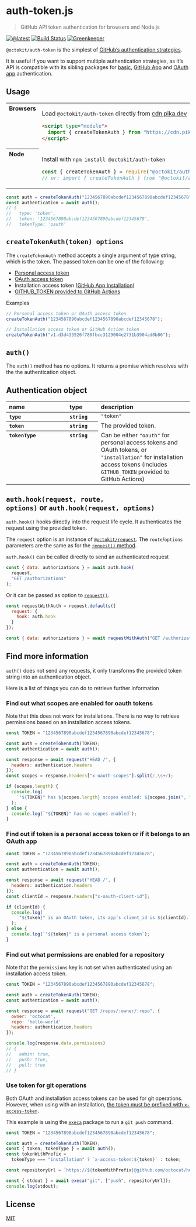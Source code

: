 # auth-token.js

> GitHub API token authentication for browsers and Node.js

[![@latest](https://img.shields.io/npm/v/@octokit/auth-token.svg)](https://www.npmjs.com/package/@octokit/auth-token)
[![Build Status](https://travis-ci.com/octokit/auth-token.js.svg?branch=master)](https://travis-ci.com/octokit/auth-token.js)
[![Greenkeeper](https://badges.greenkeeper.io/octokit/auth-token.js.svg)](https://greenkeeper.io/)

`@octokit/auth-token` is the simplest of [GitHub’s authentication strategies](https://github.com/octokit/auth.js).

It is useful if you want to support multiple authentication strategies, as it’s API is compatible with its sibling packages for [basic](https://github.com/octokit/auth-basic.js), [GitHub App](https://github.com/octokit/auth-app.js) and [OAuth app](https://github.com/octokit/auth.js) authentication.

<!-- toc -->

## Usage

<table>
<tbody valign=top align=left>
<tr><th>
Browsers
</th><td width=100%>

Load `@octokit/auth-token` directly from [cdn.pika.dev](https://cdn.pika.dev)

```html
<script type="module">
  import { createTokenAuth } from "https://cdn.pika.dev/@octokit/auth-token";
</script>
```

</td></tr>
<tr><th>
Node
</th><td>

Install with <code>npm install @octokit/auth-token</code>

```js
const { createTokenAuth } = require("@octokit/auth-token");
// or: import { createTokenAuth } from "@octokit/auth-token";
```

</td></tr>
</tbody>
</table>

```js
const auth = createTokenAuth("1234567890abcdef1234567890abcdef12345678");
const authentication = await auth();
// {
//   type: 'token',
//   token: '1234567890abcdef1234567890abcdef12345678',
//   tokenType: 'oauth'
```

## `createTokenAuth(token) options`

The `createTokenAuth` method accepts a single argument of type string, which is the token. The passed token can be one of the following:

- [Personal access token](https://help.github.com/en/articles/creating-a-personal-access-token-for-the-command-line)
- [OAuth access token](https://developer.github.com/apps/building-oauth-apps/authorizing-oauth-apps/)
- Installation access token ([GitHub App Installation](https://developer.github.com/apps/building-github-apps/authenticating-with-github-apps/#authenticating-as-an-installation))
- [GITHUB_TOKEN provided to GitHub Actions](https://developer.github.com/actions/creating-github-actions/accessing-the-runtime-environment/#environment-variables)

Examples

```js
// Personal access token or OAuth access token
createTokenAuth("1234567890abcdef1234567890abcdef12345678");

// Installation access token or GitHub Action token
createTokenAuth("v1.d3d433526f780fbcc3129004e2731b3904ad0b86");
```

## `auth()`

The `auth()` method has no options. It returns a promise which resolves with the the authentication object.

## Authentication object

<table width="100%">
  <thead align=left>
    <tr>
      <th width=150>
        name
      </th>
      <th width=70>
        type
      </th>
      <th>
        description
      </th>
    </tr>
  </thead>
  <tbody align=left valign=top>
    <tr>
      <th>
        <code>type</code>
      </th>
      <th>
        <code>string</code>
      </th>
      <td>
        <code>"token"</code>
      </td>
    </tr>
    <tr>
      <th>
        <code>token</code>
      </th>
      <th>
        <code>string</code>
      </th>
      <td>
        The provided token.
      </td>
    </tr>
    <tr>
      <th>
        <code>tokenType</code>
      </th>
      <th>
        <code>string</code>
      </th>
      <td>
        Can be either <code>"oauth"</code> for personal access tokens and OAuth tokens, or <code>"installation"</code> for installation access tokens (includes <code>GITHUB_TOKEN</code> provided to GitHub Actions)
      </td>
    </tr>
  </tbody>
</table>

## `auth.hook(request, route, options)` or `auth.hook(request, options)`

`auth.hook()` hooks directly into the request life cycle. It authenticates the request using the provided token.

The `request` option is an instance of [`@octokit/request`](https://github.com/octokit/request.js#readme). The `route`/`options` parameters are the same as for the [`request()` method](https://github.com/octokit/request.js#request).

`auth.hook()` can be called directly to send an authenticated request

```js
const { data: authorizations } = await auth.hook(
  request,
  "GET /authorizations"
);
```

Or it can be passed as option to [`request()`](https://github.com/octokit/request.js#request).

```js
const requestWithAuth = request.defaults({
  request: {
    hook: auth.hook
  }
});

const { data: authorizations } = await requestWithAuth("GET /authorizations");
```

## Find more information

`auth()` does not send any requests, it only transforms the provided token string into an authentication object.

Here is a list of things you can do to retrieve further information

### Find out what scopes are enabled for oauth tokens

Note that this does not work for installations. There is no way to retrieve permissions based on an installation access tokens.

```js
const TOKEN = "1234567890abcdef1234567890abcdef12345678";

const auth = createTokenAuth(TOKEN);
const authentication = await auth();

const response = await request("HEAD /", {
  headers: authentication.headers
});
const scopes = response.headers["x-oauth-scopes"].split(/,\s+/);

if (scopes.length) {
  console.log(
    `"${TOKEN}" has ${scopes.length} scopes enabled: ${scopes.join(", ")}`
  );
} else {
  console.log(`"${TOKEN}" has no scopes enabled`);
}
```

### Find out if token is a personal access token or if it belongs to an OAuth app

```js
const TOKEN = "1234567890abcdef1234567890abcdef12345678";

const auth = createTokenAuth(TOKEN);
const authentication = await auth();

const response = await request("HEAD /", {
  headers: authentication.headers
});
const clientId = response.headers["x-oauth-client-id"];

if (clientId) {
  console.log(
    `"${token}" is an OAuth token, its app’s client_id is ${clientId}.`
  );
} else {
  console.log(`"${token}" is a personal access token`);
}
```

### Find out what permissions are enabled for a repository

Note that the `permissions` key is not set when authenticated using an installation access token.

```js
const TOKEN = "1234567890abcdef1234567890abcdef12345678";

const auth = createTokenAuth(TOKEN);
const authentication = await auth();

const response = await request("GET /repos/:owner/:repo", {
  owner: 'octocat',
  repo: 'hello-world'
  headers: authentication.headers
});

console.log(response.data.permissions)
// {
//   admin: true,
//   push: true,
//   pull: true
// }
```

### Use token for git operations

Both OAuth and installation access tokens can be used for git operations. However, when using with an installation, [the token must be prefixed with `x-access-token`](https://developer.github.com/apps/building-github-apps/authenticating-with-github-apps/#http-based-git-access-by-an-installation).

This example is using the [`execa`](https://github.com/sindresorhus/execa) package to run a `git push` command.

```js
const TOKEN = "1234567890abcdef1234567890abcdef12345678";

const auth = createTokenAuth(TOKEN);
const { token, tokenType } = await auth();
const tokenWithPrefix =
  tokenType === "installation" ? `x-access-token:${token}` : token;

const repositoryUrl = `https://${tokenWithPrefix}@github.com/octocat/hello-world.git`;

const { stdout } = await execa("git", ["push", repositoryUrl]);
console.log(stdout);
```

## License

[MIT](LICENSE)
